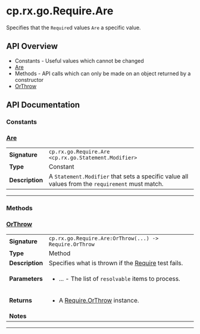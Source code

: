 # cp.rx.go.Require.Are

Specifies that the `Require`d values `Are` a specific value.

## API Overview
* Constants - Useful values which cannot be changed
 * [Are](#Are)
* Methods - API calls which can only be made on an object returned by a constructor
 * [OrThrow](#OrThrow)

## API Documentation

### Constants


### [Are](#Are)

|                                             |                                                                                     |
| --------------------------------------------|-------------------------------------------------------------------------------------|
| **Signature**                               | `cp.rx.go.Require.Are <cp.rx.go.Statement.Modifier>`                                                                    |
| **Type**                                    | Constant                                                                     |
| **Description**                             | A `Statement.Modifier` that sets a specific value all values from the `requirement` must match.                                                                     |

---
### Methods


### [OrThrow](#OrThrow)

|                                             |                                                                                     |
| --------------------------------------------|-------------------------------------------------------------------------------------|
| **Signature**                               | `cp.rx.go.Require.Are:OrThrow(...) -> Require.OrThrow`                                                                    |
| **Type**                                    | Method                                                                     |
| **Description**                             | Specifies what is thrown if the [Require](cp.rx.go.Require.md) test fails.                                                                     |
| **Parameters**                              | <ul><li>...  - The list of `resolvable` items to process.</li></ul> |
| **Returns**                                 | <ul><li>A [Require.OrThrow](cp.rx.go.Require.OrThrow.md) instance.</li></ul>          |
| **Notes**                                   | <ul></ul>                |

---
